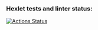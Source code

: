 ### Hexlet tests and linter status:
[![Actions Status](https://github.com/whimzzy/data-analytics-project-96/actions/workflows/hexlet-check.yml/badge.svg)](https://github.com/whimzzy/data-analytics-project-96/actions)